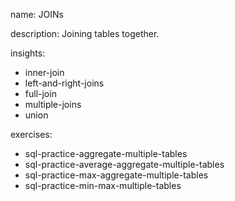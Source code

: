 name: JOINs

description: Joining tables together.

insights:
  - inner-join
  - left-and-right-joins
  - full-join
  - multiple-joins
  - union

exercises:
  - sql-practice-aggregate-multiple-tables
  - sql-practice-average-aggregate-multiple-tables
  - sql-practice-max-aggregate-multiple-tables
  - sql-practice-min-max-multiple-tables
